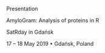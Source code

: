 Presentation

AmyloGram: Analysis of proteins in R

SatRday in Gdańsk

17 – 18 May 2019 • Gdańsk, Poland
